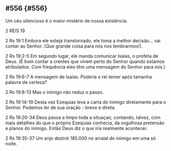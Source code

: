 ## #556 {#556}

Um céu silencioso é o maior mistério de nossa existência.

2 REIS 19

2 Rs 19:1 Embora ele esteja transtornado, ele toma a melhor decisão... vai contar ao Senhor. (Que grande coisa para nós nos lembrarmos!).

2 Rs 19:2-5 Em segundo lugar, ele manda comunicar Isaías, o profeta de Deus. (É bom contar a crentes que vivem perto do Senhor quando estamos atribulados. Com frequência eles têm uma mensagem do Senhor para nós.)

2 Rs 19:6-7 A mensagem de Isaías. Poderia o rei temer após tamanha palavra de certeza?

2 Rs 19:8-13 Mas o inimigo não reduz o passo.

2 Rs 19:14-19 Desta vez Ezequias leva a carta do inimigo diretamente para o Senhor. Podemos ler de sua oração - breve e direta.

2 Rs 19:20-34 Deus passa a limpo toda a situaçao, contando, talvez, com mais detalhes do que o próprio Ezequias conhecia, da orgulhosa pretensão e planos do inimigo. Então Deus diz o que iria realmente acontecer.

2 Rs 19:35-37 Um anjo destrói 185.000 no arraial do inimigo em uma só noite.